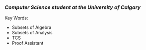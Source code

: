### ***Computer Science student at the University of Calgary*** 

Key Words:
* Subsets of Algebra
* Subsets of Analysis
* TCS
* Proof Assistant

